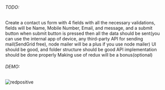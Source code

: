 ###### TODO:

Create a contact us form with 4 fields with all the necessary validations, fields will be Name, Mobile Number, Email, and message, and a submit button when submit button is pressed then all the data should be sent(you can use the internal app of device,  any third-party API for sending mail(SendGrid free), node mailer will be a plus if you use node mailer)
UI should be good, and folder structure should be good
API implementation should be done properly
Making use of redux will be a bonus(optional)
###### DEMO:
![redpositive](https://user-images.githubusercontent.com/80768547/230460695-9fcb99f8-655c-45cc-b912-562f4e63e8c0.gif)
